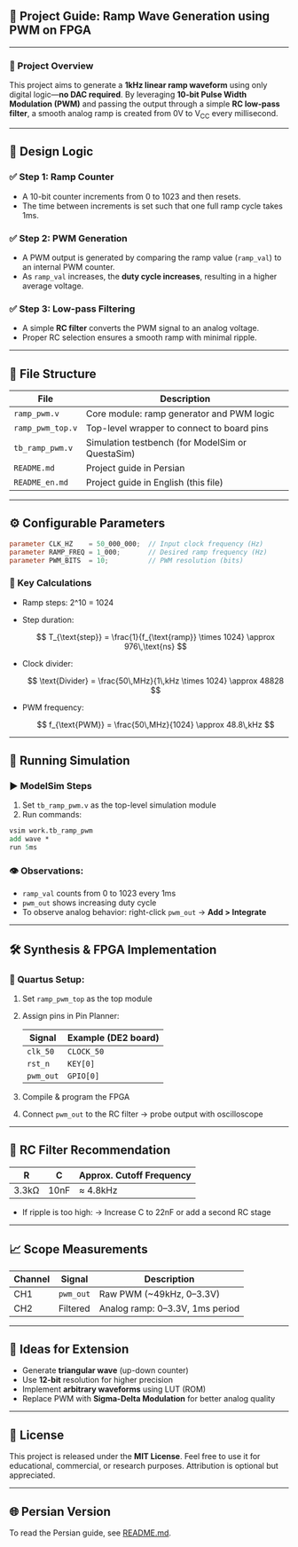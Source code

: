 ## 📄 Project Guide: Ramp Wave Generation using PWM on FPGA

---

### 🧠 Project Overview

This project aims to generate a **1kHz linear ramp waveform** using only digital logic—**no DAC required**. By leveraging **10-bit Pulse Width Modulation (PWM)** and passing the output through a simple **RC low-pass filter**, a smooth analog ramp is created from 0V to V<sub>CC</sub> every millisecond.

---

## 🧩 Design Logic

### ✅ Step 1: Ramp Counter

* A 10-bit counter increments from 0 to 1023 and then resets.
* The time between increments is set such that one full ramp cycle takes 1ms.

### ✅ Step 2: PWM Generation

* A PWM output is generated by comparing the ramp value (`ramp_val`) to an internal PWM counter.
* As `ramp_val` increases, the **duty cycle increases**, resulting in a higher average voltage.

### ✅ Step 3: Low-pass Filtering

* A simple **RC filter** converts the PWM signal to an analog voltage.
* Proper RC selection ensures a smooth ramp with minimal ripple.

---

## 📂 File Structure

| File             | Description                                      |
| ---------------- | ------------------------------------------------ |
| `ramp_pwm.v`     | Core module: ramp generator and PWM logic        |
| `ramp_pwm_top.v` | Top-level wrapper to connect to board pins       |
| `tb_ramp_pwm.v`  | Simulation testbench (for ModelSim or QuestaSim) |
| `README.md`      | Project guide in Persian                         |
| `README_en.md`   | Project guide in English (this file)             |

---

## ⚙️ Configurable Parameters

```verilog
parameter CLK_HZ    = 50_000_000;  // Input clock frequency (Hz)
parameter RAMP_FREQ = 1_000;       // Desired ramp frequency (Hz)
parameter PWM_BITS  = 10;          // PWM resolution (bits)
```

### 🔸 Key Calculations

* Ramp steps: 2^10 = 1024
* Step duration:

  $$
  T_{\text{step}} = \frac{1}{f_{\text{ramp}} \times 1024} \approx 976\,\text{ns}
  $$
* Clock divider:

  $$
  \text{Divider} = \frac{50\,MHz}{1\,kHz \times 1024} \approx 48828
  $$
* PWM frequency:

  $$
  f_{\text{PWM}} = \frac{50\,MHz}{1024} \approx 48.8\,kHz
  $$

---

## 🧪 Running Simulation

### ▶️ ModelSim Steps

1. Set `tb_ramp_pwm.v` as the top-level simulation module
2. Run commands:

```tcl
vsim work.tb_ramp_pwm
add wave *
run 5ms
```

### 👁 Observations:

* `ramp_val` counts from 0 to 1023 every 1ms
* `pwm_out` shows increasing duty cycle
* To observe analog behavior: right-click `pwm_out` → **Add > Integrate**

---

## 🛠 Synthesis & FPGA Implementation

### 🧩 Quartus Setup:

1. Set `ramp_pwm_top` as the top module

2. Assign pins in Pin Planner:

   | Signal    | Example (DE2 board) |
   | --------- | ------------------- |
   | `clk_50`  | `CLOCK_50`          |
   | `rst_n`   | `KEY[0]`            |
   | `pwm_out` | `GPIO[0]`           |

3. Compile & program the FPGA

4. Connect `pwm_out` to the RC filter → probe output with oscilloscope

---

## 🔌 RC Filter Recommendation

| R     | C    | Approx. Cutoff Frequency |
| ----- | ---- | ------------------------ |
| 3.3kΩ | 10nF | ≈ 4.8kHz                 |

* If ripple is too high:
  → Increase C to 22nF or add a second RC stage

---

## 📈 Scope Measurements

| Channel | Signal    | Description                     |
| ------- | --------- | ------------------------------- |
| CH1     | `pwm_out` | Raw PWM (\~49kHz, 0–3.3V)       |
| CH2     | Filtered  | Analog ramp: 0–3.3V, 1ms period |

---

## 🚀 Ideas for Extension

* Generate **triangular wave** (up-down counter)
* Use **12-bit** resolution for higher precision
* Implement **arbitrary waveforms** using LUT (ROM)
* Replace PWM with **Sigma-Delta Modulation** for better analog quality

---

## 📃 License

This project is released under the **MIT License**. Feel free to use it for educational, commercial, or research purposes. Attribution is optional but appreciated.

---

## 🌐 Persian Version

To read the Persian guide, see [README.md](README.md).
